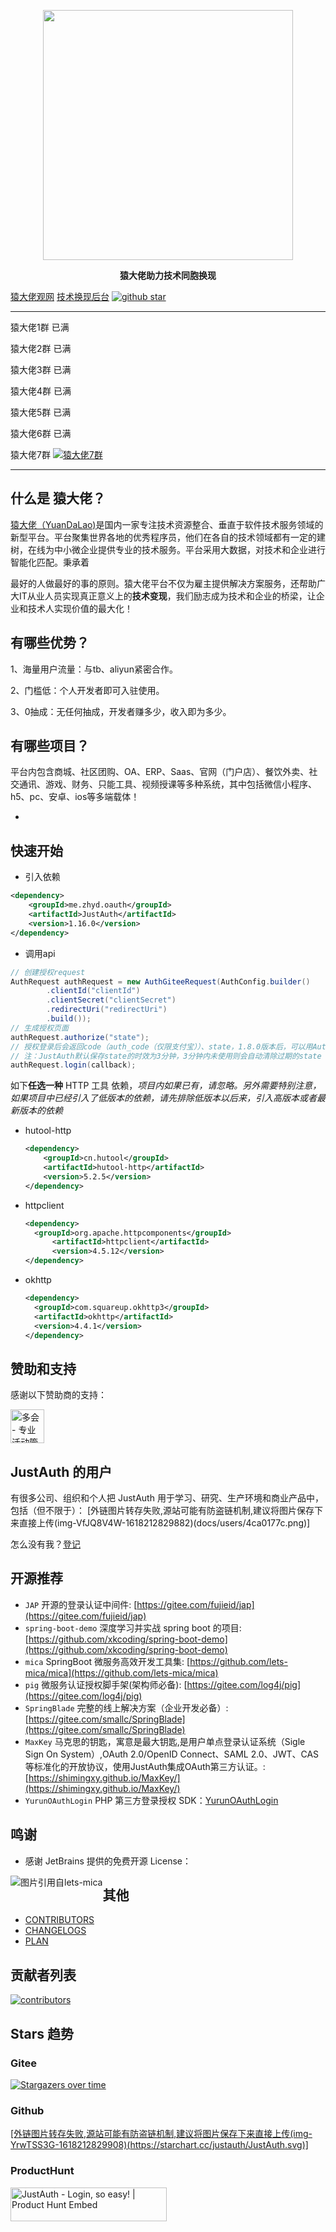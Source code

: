 
<p align="center">
	<a href="https://www.yuandalao.com/#/index"><img src="https://vkceyugu.cdn.bspapp.com/VKCEYUGU-fe88ac54-ee24-4fe0-a14c-fdf4e0a87f4d/ec66a3f7-2c9b-4c4d-baa9-7dbcdba111a9.png" width="400"></a>
</p>
<p align="center">
	<strong>猿大佬助力技术同胞换现</strong>
</p>
<p align="center">
	
   [猿大佬观网](https://www.yuandalao.com)
   [技术换现后台](https://www.yuandalao.com/merchant)
	<a target="_blank" href='https://github.com/zhangyd-c/JustAuth'>
		<img src="https://img.shields.io/github/stars/zhangyd-c/JustAuth.svg?style=social" alt="github star"></img>
	</a>
</p>

-------------------------------------------------------------------------------

<p align="center">
<p>猿大佬1群 已满</p>
<p>猿大佬2群 已满</p>
<p>猿大佬3群 已满</p>
<p>猿大佬4群 已满</p>
<p>猿大佬5群 已满</p>
<p>猿大佬6群 已满</p>
<p>猿大佬7群 <a target="_blank" href="https://qm.qq.com/cgi-bin/qm/qr?k=ZAbazRyv3ggNdNAJdZl5Wnw46X5nKm2B&jump_from=webapi"><img border="0" src="//pub.idqqimg.com/wpa/images/group.png" alt="猿大佬7群" title="猿大佬7群"></a>
</p>

-------------------------------------------------------------------------------

  

## 什么是 猿大佬？

<a href="https://www.yuandalao.com" target="_blank">猿大佬（YuanDaLao)</a>是国内一家专注技术资源整合、垂直于软件技术服务领域的新型平台。平台聚集世界各地的优秀程序员，他们在各自的技术领域都有一定的建树，在线为中小微企业提供专业的技术服务。平台采用大数据，对技术和企业进行智能化匹配。秉承着

最好的人做最好的事的原则。猿大佬平台不仅为雇主提供解决方案服务，还帮助广大IT从业人员实现真正意义上的**技术变现**，我们励志成为技术和企业的桥梁，让企业和技术人实现价值的最大化！

## 有哪些优势？
  1、海量用户流量：与tb、aliyun紧密合作。
  
  2、门槛低：个人开发者即可入驻使用。
  
  3、0抽成：无任何抽成，开发者赚多少，收入即为多少。
  
## 有哪些项目？
 平台内包含商城、社区团购、OA、ERP、Saas、官网（门户店）、餐饮外卖、社交通讯、游戏、财务、只能工具、视频授课等多种系统，其中包括微信小程序、h5、pc、安卓、ios等多端载体！


-
## 快速开始

- 引入依赖
```xml
<dependency>
    <groupId>me.zhyd.oauth</groupId>
    <artifactId>JustAuth</artifactId>
    <version>1.16.0</version>
</dependency>
```
- 调用api
```java
// 创建授权request
AuthRequest authRequest = new AuthGiteeRequest(AuthConfig.builder()
        .clientId("clientId")
        .clientSecret("clientSecret")
        .redirectUri("redirectUri")
        .build());
// 生成授权页面
authRequest.authorize("state");
// 授权登录后会返回code（auth_code（仅限支付宝））、state，1.8.0版本后，可以用AuthCallback类作为回调接口的参数
// 注：JustAuth默认保存state的时效为3分钟，3分钟内未使用则会自动清除过期的state
authRequest.login(callback);
```

如下**任选一种** HTTP 工具 依赖，_项目内如果已有，请忽略。另外需要特别注意，如果项目中已经引入了低版本的依赖，请先排除低版本以后来，引入高版本或者最新版本的依赖_

- hutool-http

  ```xml
  <dependency>
      <groupId>cn.hutool</groupId>
      <artifactId>hutool-http</artifactId>
      <version>5.2.5</version>
  </dependency>
  ```

- httpclient

  ```xml
  <dependency>
  	<groupId>org.apache.httpcomponents</groupId>
    	<artifactId>httpclient</artifactId>
    	<version>4.5.12</version>
  </dependency>
  ```

- okhttp

  ```xml
  <dependency>
    <groupId>com.squareup.okhttp3</groupId>
    <artifactId>okhttp</artifactId>
    <version>4.4.1</version>
  </dependency>
  ```

## 赞助和支持

感谢以下赞助商的支持：

<a href="https://www.duohui.cn?utm_source=justauth" target="_blank"><img src="https://docs.duohui.cn/brand_source/img/std.svg" alt="多会 - 专业活动管理系统" style="height: 54px;" height="54px" /></a>

## JustAuth 的用户
有很多公司、组织和个人把 JustAuth 用于学习、研究、生产环境和商业产品中，包括（但不限于）：
[外链图片转存失败,源站可能有防盗链机制,建议将图片保存下来直接上传(img-VfJQ8V4W-1618212829882)(docs/users/4ca0177c.png)]


怎么没有我？[登记](https://gitee.com/yadong.zhang/JustAuth/issues/IZ2T7)

## 开源推荐
- `JAP` 开源的登录认证中间件: [https://gitee.com/fujieid/jap](https://gitee.com/fujieid/jap)
- `spring-boot-demo` 深度学习并实战 spring boot 的项目: [https://github.com/xkcoding/spring-boot-demo](https://github.com/xkcoding/spring-boot-demo)
- `mica` SpringBoot 微服务高效开发工具集: [https://github.com/lets-mica/mica](https://github.com/lets-mica/mica)
- `pig` 微服务认证授权脚手架(架构师必备): [https://gitee.com/log4j/pig](https://gitee.com/log4j/pig)
- `SpringBlade` 完整的线上解决方案（企业开发必备）: [https://gitee.com/smallc/SpringBlade](https://gitee.com/smallc/SpringBlade)
- `MaxKey` 马克思的钥匙，寓意是最大钥匙,是用户单点登录认证系统（Sigle Sign On System）,OAuth 2.0/OpenID Connect、SAML 2.0、JWT、CAS等标准化的开放协议，使用JustAuth集成OAuth第三方认证。: [https://shimingxy.github.io/MaxKey/](https://shimingxy.github.io/MaxKey/)
- `YurunOAuthLogin` PHP 第三方登录授权 SDK：[YurunOAuthLogin](https://gitee.com/yurunsoft/YurunOAuthLogin)

## 鸣谢
- 感谢 JetBrains 提供的免费开源 License：
<img src="https://images.gitee.com/uploads/images/2020/0406/220236_f5275c90_5531506.png" alt="图片引用自lets-mica" style="float:left;">

## 其他
- [CONTRIBUTORS](https://justauth.wiki/contributors.html)
- [CHANGELOGS](https://justauth.wiki/update.html)
- [PLAN](https://gitee.com/yadong.zhang/JustAuth/issues/IUGRK)

## 贡献者列表

[![contributors](https://img-blog.csdnimg.cn/img_convert/6217831420d7a6235be13cd681e0f30c.gif)](https://whnb.wang)

## Stars 趋势

### Gitee

[![Stargazers over time](https://img-blog.csdnimg.cn/img_convert/34f636eb8824600de3fedc1d7c65e582.gif)](https://whnb.wang/yadong.zhang/JustAuth?e=604800)

### Github

[[外链图片转存失败,源站可能有防盗链机制,建议将图片保存下来直接上传(img-YrwTSS3G-1618212829908)(https://starchart.cc/justauth/JustAuth.svg)]](https://starchart.cc/justauth/JustAuth)

### ProductHunt

<a href="https://www.producthunt.com/posts/justauth?utm_source=badge-featured&utm_medium=badge&utm_souce=badge-justauth" target="_blank"><img src="https://api.producthunt.com/widgets/embed-image/v1/featured.svg?post_id=196886&theme=dark" alt="JustAuth - Login, so easy! | Product Hunt Embed" style="width: 250px; height: 54px;" width="250px" height="54px" /></a>
